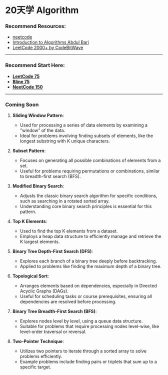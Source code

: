 # 20天学 Algorithm

### Recommend Resources:

- [neetcode](https://neetcode.io/courses/dsa-for-beginners/0)
- [Introduction to Algorithms Abdul Bari](https://www.youtube.com/watch?v=0IAPZzGSbME&list=PLDN4rrl48XKpZkf03iYFl-O29szjTrs_O)
- [LeetCode 2000+ by CodeBitWave](https://codebitwave.com/leetcode-2000/)

------

### Recommend Start Here:

- **[LeetCode 75](https://github.com/uwspstar/20-Day-Challenge-List/blob/main/Algorithm/Leetcode%2075.md)**
- **[Bline 75](https://github.com/uwspstar/20-Day-Challenge-List/blob/main/Algorithm/Blind%2075.md)**
- **[NeetCode 150](https://github.com/uwspstar/20-Day-Challenge-List/blob/main/Algorithm/NeetCode%20150.md)**

------

### Coming Soon
 
1. **Sliding Window Pattern**:
   - Used for processing a series of data elements by examining a "window" of the data.
   - Ideal for problems involving finding subsets of elements, like the longest substring with K unique characters.

2. **Subset Pattern**:
   - Focuses on generating all possible combinations of elements from a set.
   - Useful for problems requiring permutations or combinations, similar to breadth-first search (BFS).

3. **Modified Binary Search**:
   - Adjusts the classic binary search algorithm for specific conditions, such as searching in a rotated sorted array.
   - Understanding core binary search principles is essential for this pattern.

4. **Top K Elements**:
   - Used to find the top K elements from a dataset.
   - Employs a heap data structure to efficiently manage and retrieve the K largest elements.

5. **Binary Tree Depth-First Search (DFS)**:
   - Explores each branch of a binary tree deeply before backtracking.
   - Applied to problems like finding the maximum depth of a binary tree.

6. **Topological Sort**:
   - Arranges elements based on dependencies, especially in Directed Acyclic Graphs (DAGs).
   - Useful for scheduling tasks or course prerequisites, ensuring all dependencies are resolved before processing.

7. **Binary Tree Breadth-First Search (BFS)**:
   - Explores nodes level by level, using a queue data structure.
   - Suitable for problems that require processing nodes level-wise, like level-order traversal or reversal.

8. **Two-Pointer Technique**:
   - Utilizes two pointers to iterate through a sorted array to solve problems efficiently.
   - Example problems include finding pairs or triplets that sum up to a specific target.


